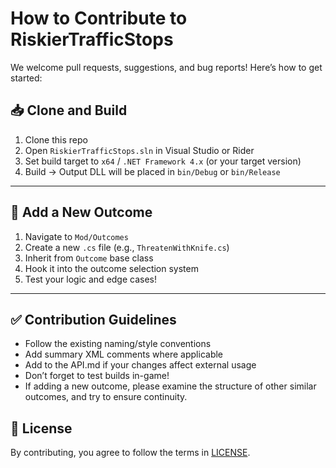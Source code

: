 # How to Contribute to RiskierTrafficStops

We welcome pull requests, suggestions, and bug reports! Here’s how to get started:

## 📥 Clone and Build

1. Clone this repo
2. Open `RiskierTrafficStops.sln` in Visual Studio or Rider
3. Set build target to `x64` / `.NET Framework 4.x` (or your target version)
4. Build → Output DLL will be placed in `bin/Debug` or `bin/Release`

---

## 🧩 Add a New Outcome

1. Navigate to `Mod/Outcomes`
2. Create a new `.cs` file (e.g., `ThreatenWithKnife.cs`)
3. Inherit from `Outcome` base class
4. Hook it into the outcome selection system
5. Test your logic and edge cases!

---

## ✅ Contribution Guidelines

- Follow the existing naming/style conventions
- Add summary XML comments where applicable
- Add to the API.md if your changes affect external usage
- Don’t forget to test builds in-game!
- If adding a new outcome, please examine the structure of other similar outcomes, and try to ensure continuity.

## 📜 License

By contributing, you agree to follow the terms in [LICENSE](./LICENSE).
